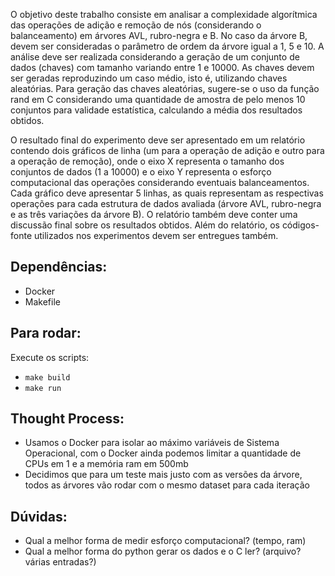 O objetivo deste trabalho consiste em analisar a complexidade algorítmica das operações de adição e remoção de nós (considerando o balanceamento) em árvores AVL, rubro-negra e B. No caso da árvore B, devem ser consideradas o parâmetro de ordem da árvore igual a 1, 5 e 10. A análise deve ser realizada considerando a geração de um conjunto de dados (chaves) com tamanho variando entre 1 e 10000. As chaves devem ser geradas reproduzindo um caso médio, isto é, utilizando chaves aleatórias. Para geração das chaves aleatórias, sugere-se o uso da função rand em C considerando uma quantidade de amostra de pelo menos 10 conjuntos para validade estatística, calculando a média dos resultados obtidos.

O resultado final do experimento deve ser apresentado em um relatório contendo dois gráficos de linha (um para a operação de adição e outro para a operação de remoção), onde o eixo X representa o tamanho dos conjuntos de dados (1 a 10000) e o eixo Y representa o esforço computacional das operações considerando eventuais balanceamentos. Cada gráfico deve apresentar 5 linhas, as quais representam as respectivas operações para cada estrutura de dados avaliada (árvore AVL, rubro-negra e as três variações da árvore B). O relatório também deve conter uma discussão final sobre os resultados obtidos. Além do relatório, os códigos-fonte utilizados nos experimentos devem ser entregues também.

## Dependências:
- Docker
- Makefile

## Para rodar:
Execute os scripts:
- ``` make build ```
- ``` make run ```

## Thought Process:
- Usamos o Docker para isolar ao máximo variáveis de Sistema Operacional, com o Docker ainda podemos limitar a quantidade de CPUs em 1 e a memória ram em 500mb
- Decidimos que para um teste mais justo com as versões da árvore, todos as árvores vão rodar com o mesmo dataset para cada iteração

## Dúvidas:
- Qual a melhor forma de medir esforço computacional? (tempo, ram)
- Qual a melhor forma do python gerar os dados e o C ler? (arquivo? várias entradas?)